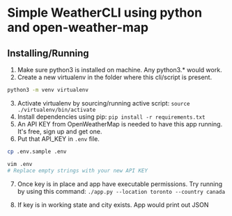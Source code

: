 # Simple WeatherCLI using python and open-weather-map

## Installing/Running

1. Make sure python3 is installed on machine. Any python3.\* would work.
2. Create a new virtualenv in the folder where this cli/script is present.

```bash
python3 -m venv virtualenv
```

3. Activate virtualenv by sourcing/running active script: `source ./virtualenv/bin/activate`
4. Install dependencies using pip: `pip install -r requirements.txt`
5. An API KEY from OpenWeatherMap is needed to have this app running. It's free, sign up and get one.
6. Put that API_KEY in `.env` file.

```bash
cp .env.sample .env

vim .env
# Replace empty strings with your new API KEY
```

7. Once key is in place and app have executable permissions. Try running by using this command: `./app.py --location toronto --country canada`

8. If key is in working state and city exists. App would print out JSON
